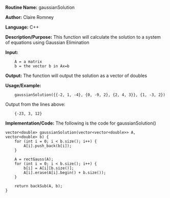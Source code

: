 **Routine Name:**       gaussianSolution

**Author:** Claire Romney

**Language:** C++

**Description/Purpose:** This function will calculate the solution to a system of equations using Gaussian Elimination

**Input:** 
        
        A = a matrix
        b = the vector b in Ax=b

**Output:** The function will output the solution as a vector of doubles

**Usage/Example:**

        gaussianSolution({{-2, 1, -4}, {0, -9, 2}, {2, 4, 3}}, {1, -3, 2})
       
Output from the lines above:

        {-23, 3, 12}
  
**Implementation/Code:** The following is the code for gaussianSolution()


    vector<double> gaussianSolution(vector<vector<double>> A, vector<double> b) {
	    for (int i = 0; i < b.size(); i++) {
		    A[i].push_back(b[i]);
	    }

	    A = rectGauss(A);
	    for (int i = 0; i < b.size(); i++) {
		    b[i] = A[i][b.size()];
		    A[i].erase(A[i].begin() + b.size());
	    }

	    return backSub(A, b);
    }
